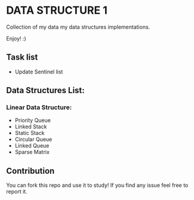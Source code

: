 # DATA STRUCTURE 1
Collection of my data my data structures implementations.

Enjoy! :)

## Task list
- Update Sentinel list 

## **Data Structures List:**

### Linear Data Structure:
- Priority Queue
- Linked Stack
- Static Stack
- Circular Queue
- Linked Queue
- Sparse Matrix

## Contribution
You can fork this repo and use it to study! If you find any issue feel free to report it.
